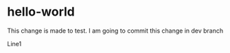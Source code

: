 # hello-world


This change is made to test. I am going to commit this change in dev branch

Line1


